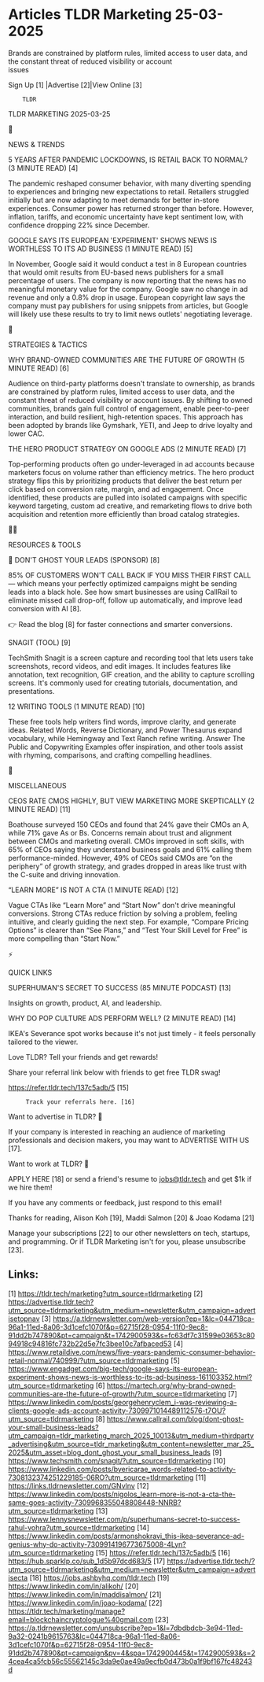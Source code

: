 # Articles TLDR Marketing 25-03-2025

Brands are constrained by platform rules, limited access to user data,
and the constant threat of reduced visibility or account
issues ‌ ‌ ‌ ‌ ‌ ‌ ‌ ‌ ‌ ‌ ‌ ‌ ‌ ‌ ‌ ‌ ‌ ‌ ‌ ‌ ‌ ‌ ‌ ‌ ‌ ‌  ‌ ‌ ‌ ‌ ‌ ‌ ‌ ‌ ‌ ‌ ‌ ‌ ‌ ‌ ‌ ‌ ‌ ‌ ‌ ‌ ‌ ‌ ‌ ‌ ‌ ‌ 


 Sign Up [1] |Advertise [2]|View Online [3] 

		TLDR 

TLDR MARKETING 2025-03-25

📱 

NEWS & TRENDS

 5 YEARS AFTER PANDEMIC LOCKDOWNS, IS RETAIL BACK TO NORMAL? (3 MINUTE
READ) [4] 

 The pandemic reshaped consumer behavior, with many diverting spending
to experiences and bringing new expectations to retail. Retailers
struggled initially but are now adapting to meet demands for better
in-store experiences. Consumer power has returned stronger than
before. However, inflation, tariffs, and economic uncertainty have
kept sentiment low, with confidence dropping 22% since December. 

 GOOGLE SAYS ITS EUROPEAN 'EXPERIMENT' SHOWS NEWS IS WORTHLESS TO ITS
AD BUSINESS (1 MINUTE READ) [5] 

 In November, Google said it would conduct a test in 8 European
countries that would omit results from EU-based news publishers for a
small percentage of users. The company is now reporting that the news
has no meaningful monetary value for the company. Google saw no change
in ad revenue and only a 0.8% drop in usage. European copyright law
says the company must pay publishers for using snippets from articles,
but Google will likely use these results to try to limit news outlets'
negotiating leverage. 

🚀 

STRATEGIES & TACTICS

 WHY BRAND-OWNED COMMUNITIES ARE THE FUTURE OF GROWTH (5 MINUTE READ)
[6] 

 Audience on third-party platforms doesn't translate to ownership, as
brands are constrained by platform rules, limited access to user data,
and the constant threat of reduced visibility or account issues. By
shifting to owned communities, brands gain full control of engagement,
enable peer-to-peer interaction, and build resilient, high-retention
spaces. This approach has been adopted by brands like Gymshark, YETI,
and Jeep to drive loyalty and lower CAC. 

 THE HERO PRODUCT STRATEGY ON GOOGLE ADS (2 MINUTE READ) [7] 

 Top-performing products often go under-leveraged in ad accounts
because marketers focus on volume rather than efficiency metrics. The
hero product strategy flips this by prioritizing products that deliver
the best return per click based on conversion rate, margin, and ad
engagement. Once identified, these products are pulled into isolated
campaigns with specific keyword targeting, custom ad creative, and
remarketing flows to drive both acquisition and retention more
efficiently than broad catalog strategies. 

🧑‍💻 

RESOURCES & TOOLS

 👻 DON'T GHOST YOUR LEADS (SPONSOR) [8] 

 85% OF CUSTOMERS WON'T CALL BACK IF YOU MISS THEIR FIRST CALL —
which means your perfectly optimized campaigns might be sending leads
into a black hole. See how smart businesses are using CallRail to
eliminate missed call drop-off, follow up automatically, and improve
lead conversion with AI [8].

👉 Read the blog [8] for faster connections and smarter conversions.

 SNAGIT (TOOL) [9] 

 TechSmith Snagit is a screen capture and recording tool that lets
users take screenshots, record videos, and edit images. It includes
features like annotation, text recognition, GIF creation, and the
ability to capture scrolling screens. It's commonly used for creating
tutorials, documentation, and presentations. 

 12 WRITING TOOLS (1 MINUTE READ) [10] 

 These free tools help writers find words, improve clarity, and
generate ideas. Related Words, Reverse Dictionary, and Power Thesaurus
expand vocabulary, while Hemingway and Text Ranch refine writing.
Answer The Public and Copywriting Examples offer inspiration, and
other tools assist with rhyming, comparisons, and crafting compelling
headlines. 

🎁 

MISCELLANEOUS

 CEOS RATE CMOS HIGHLY, BUT VIEW MARKETING MORE SKEPTICALLY (2 MINUTE
READ) [11] 

 Boathouse surveyed 150 CEOs and found that 24% gave their CMOs an A,
while 71% gave As or Bs. Concerns remain about trust and alignment
between CMOs and marketing overall. CMOs improved in soft skills, with
65% of CEOs saying they understand business goals and 61% calling them
performance-minded. However, 49% of CEOs said CMOs are “on the
periphery” of growth strategy, and grades dropped in areas like
trust with the C-suite and driving innovation. 

 “LEARN MORE” IS NOT A CTA (1 MINUTE READ) [12] 

 Vague CTAs like “Learn More” and “Start Now” don't drive
meaningful conversions. Strong CTAs reduce friction by solving a
problem, feeling intuitive, and clearly guiding the next step. For
example, “Compare Pricing Options” is clearer than “See
Plans,” and “Test Your Skill Level for Free” is more compelling
than “Start Now.” 

⚡ 

QUICK LINKS

 SUPERHUMAN'S SECRET TO SUCCESS (85 MINUTE PODCAST) [13] 

 Insights on growth, product, AI, and leadership. 

 WHY DO POP CULTURE ADS PERFORM WELL? (2 MINUTE READ) [14] 

 IKEA's Severance spot works because it's not just timely - it feels
personally tailored to the viewer. 

Love TLDR? Tell your friends and get rewards!

 Share your referral link below with friends to get free TLDR swag! 

 https://refer.tldr.tech/137c5adb/5 [15] 

		 Track your referrals here. [16] 

Want to advertise in TLDR? 📰

 If your company is interested in reaching an audience of marketing
professionals and decision makers, you may want to ADVERTISE WITH US
[17]. 

Want to work at TLDR? 💼

 APPLY HERE [18] or send a friend's resume to jobs@tldr.tech and get
$1k if we hire them! 

 If you have any comments or feedback, just respond to this email! 

Thanks for reading, 
Alison Koh [19], Maddi Salmon [20] & Joao Kodama [21] 

 Manage your subscriptions [22] to our other newsletters on tech,
startups, and programming. Or if TLDR Marketing isn't for you, please
unsubscribe [23]. 

 

Links:
------
[1] https://tldr.tech/marketing?utm_source=tldrmarketing
[2] https://advertise.tldr.tech?utm_source=tldrmarketing&utm_medium=newsletter&utm_campaign=advertisetopnav
[3] https://a.tldrnewsletter.com/web-version?ep=1&lc=044718ca-96a1-11ed-8a06-3d1cefc1070f&p=62715f28-0954-11f0-9ec8-91dd2b747890&pt=campaign&t=1742900593&s=fc63df7c31599e03653c8094918c94816fc732b22d5e7fc3bee10c7afbaced53
[4] https://www.retaildive.com/news/five-years-pandemic-consumer-behavior-retail-normal/740999/?utm_source=tldrmarketing
[5] https://www.engadget.com/big-tech/google-says-its-european-experiment-shows-news-is-worthless-to-its-ad-business-161103352.html?utm_source=tldrmarketing
[6] https://martech.org/why-brand-owned-communities-are-the-future-of-growth/?utm_source=tldrmarketing
[7] https://www.linkedin.com/posts/georgehenryclem_i-was-reviewing-a-clients-google-ads-account-activity-7309971014489112576-t7OU?utm_source=tldrmarketing
[8] https://www.callrail.com/blog/dont-ghost-your-small-business-leads?utm_campaign=tldr_marketing_march_2025_10013&utm_medium=thirdparty_advertising&utm_source=tldr_marketing&utm_content=newsletter_mar_25_2025&utm_asset=blog_dont_ghost_your_small_business_leads
[9] https://www.techsmith.com/snagit/?utm_source=tldrmarketing
[10] https://www.linkedin.com/posts/byericarae_words-related-to-activity-7308132374251229185-06RO?utm_source=tldrmarketing
[11] https://links.tldrnewsletter.com/GNvlnv
[12] https://www.linkedin.com/posts/nigolos_learn-more-is-not-a-cta-the-same-goes-activity-7309968355048808448-NNRB?utm_source=tldrmarketing
[13] https://www.lennysnewsletter.com/p/superhumans-secret-to-success-rahul-vohra?utm_source=tldrmarketing
[14] https://www.linkedin.com/posts/armonshokravi_this-ikea-severance-ad-genius-why-do-activity-7309914196773675008-4Lyn?utm_source=tldrmarketing
[15] https://refer.tldr.tech/137c5adb/5
[16] https://hub.sparklp.co/sub_1d5b97dcd683/5
[17] https://advertise.tldr.tech/?utm_source=tldrmarketing&utm_medium=newsletter&utm_campaign=advertisecta
[18] https://jobs.ashbyhq.com/tldr.tech
[19] https://www.linkedin.com/in/alikoh/
[20] https://www.linkedin.com/in/maddisalmon/
[21] https://www.linkedin.com/in/joao-kodama/
[22] https://tldr.tech/marketing/manage?email=blockchaincryptologue%40gmail.com
[23] https://a.tldrnewsletter.com/unsubscribe?ep=1&l=7dbdbdcb-3e94-11ed-9a32-0241b9615763&lc=044718ca-96a1-11ed-8a06-3d1cefc1070f&p=62715f28-0954-11f0-9ec8-91dd2b747890&pt=campaign&pv=4&spa=1742900445&t=1742900593&s=24cea4ca5fcb56c55562145c3da9e0ae49a9ecfb0d473b0a1f9bf167fc48243d